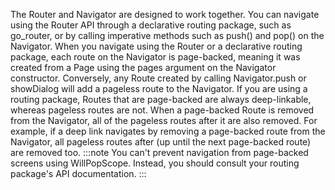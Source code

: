 The Router and Navigator are designed to work together. You can navigate
using the Router API through a declarative routing package, such as
go_router, or by calling imperative methods such as push() and pop() on
the Navigator.
When you navigate using the Router or a declarative routing package, each
route on the Navigator is page-backed, meaning it was created from a
Page using the pages
argument on the Navigator constructor. Conversely, any Route
created by calling Navigator.push or showDialog will add a pageless
route to the Navigator. If you are using a routing package, Routes that are
page-backed are always deep-linkable, whereas pageless routes
are not.
When a page-backed Route is removed from the Navigator, all of the
pageless routes after it are also removed. For example, if a deep link
navigates by removing a page-backed route from the Navigator, all pageless
routes after (up until the next page-backed route) are removed too.
:::note
You can't prevent navigation from page-backed screens using WillPopScope.
Instead, you should consult your routing package's API documentation.
:::
